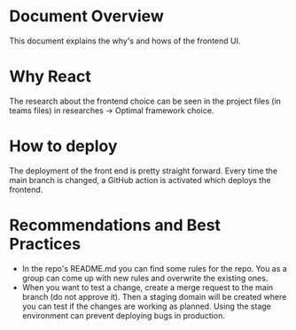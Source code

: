 # Document Overview
This document explains the why's and hows of the frontend UI.

# Why React
The research about the frontend choice can be seen in the project files (in teams files) in researches -> Optimal framework choice.

# How to deploy
The deployment of the front end is pretty straight forward. Every time the main branch is changed, a GitHub action is activated which deploys the frontend. 

# Recommendations and Best Practices

- In the repo's README.md you can find some rules for the repo. You as a group can come up with new rules and overwrite the existing ones.
- When you want to test a change, create a merge request to the main branch (do not approve it). Then a staging domain will be created where you can test if the changes are working as planned. Using the stage environment can prevent deploying bugs in production.
